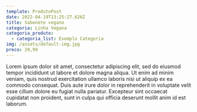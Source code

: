 ```yaml
---
template: ProdutoPost
date: 2022-04-19T13:25:27.626Z
title: Sabonete vegano
categoria: Linha Vegana
categoria_produto:
  - categoria_list: Exemplo Categoria
img: /assets/default-img.jpg
preco: 29,99
---
```

Lorem ipsum dolor sit amet, consectetur adipiscing elit, sed do eiusmod tempor incididunt ut labore et dolore magna aliqua. Ut enim ad minim veniam, quis nostrud exercitation ullamco laboris nisi ut aliquip ex ea commodo consequat. Duis aute irure dolor in reprehenderit in voluptate velit esse cillum dolore eu fugiat nulla pariatur. Excepteur sint occaecat cupidatat non proident, sunt in culpa qui officia deserunt mollit anim id est laborum.